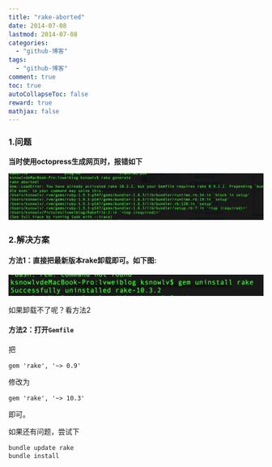 ```yaml
---
title: "rake-aborted"
date: 2014-07-08
lastmod: 2014-07-08
categories:
  - "github-博客"
tags:
  - "github-博客"
comment: true
toc: true
autoCollapseToc: false
reward: true
mathjax: false
---
```


### 1.问题

****当时使用octopress生成网页时，报错如下****

![](/images/post/2014-07-18-rake-aborted/rake-aborted-1.png)


### 2.解决方案

#### 方法1：****直接把最新版本rake卸载即可。如下图:****

![](/images/post/2014-07-18-rake-aborted/rake-aborted-2.png)

如果卸载不了呢？看方法2

#### 方法2：打开`Gemfile`
把
    
    gem 'rake', '~> 0.9'
修改为
    
    gem 'rake', '~> 10.3'

即可。

如果还有问题，尝试下

    bundle update rake
    bundle install   
    